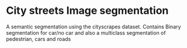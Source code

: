 # City streets Image segmentation
 A semantic segmentation using the cityscrapes dataset. Contains Binary segmentation for car/no car and also a multiclass segmentation of pedestrian, cars and roads
